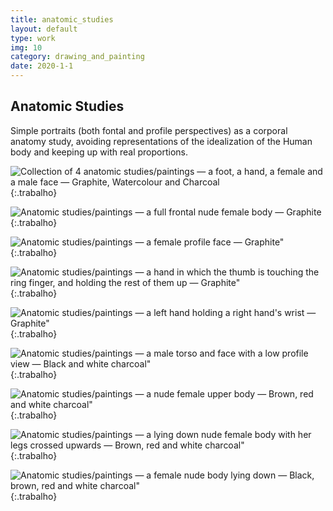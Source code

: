 ```yaml
---
title: anatomic_studies
layout: default
type: work
img: 10
category: drawing_and_painting
date: 2020-1-1
---
```


## Anatomic Studies

Simple portraits (both fontal and profile perspectives) as a corporal anatomy study, avoiding representations of the idealization of the Human body and keeping up with real proportions.

![Collection of 4 anatomic studies/paintings — a foot, a hand, a female and a male face — Graphite, Watercolour and Charcoal]({{site.baseurl}}/assets/images/10.png "A collection of paintings done with watercolour and charcoal (a foot, a hand, a female and a male face)"){:.trabalho}


![Anatomic studies/paintings — a full frontal nude female body — Graphite]({{site.baseurl}}/assets/images/11.png "A full frontal female body done with graphite"){:.trabalho}

![Anatomic studies/paintings — a female profile face — Graphite"]({{site.baseurl}}/assets/images/19.png "A female profile view done with graphite"){:.trabalho}

![Anatomic studies/paintings — a hand in which the thumb is touching the ring finger, and holding the rest of them up — Graphite"]({{site.baseurl}}/assets/images/21.png "A hand done with graphite"){:.trabalho}

![Anatomic studies/paintings — a left hand holding a right hand's wrist — Graphite"]({{site.baseurl}}/assets/images/22.png "A left hand holding a right hand's wrist done in charcoal and graphite"){:.trabalho}

![Anatomic studies/paintings — a male torso and face with a low profile view — Black and white charcoal"]({{site.baseurl}}/assets/images/23.png "A male torso and face with a low profile view done in black and white charcoal"){:.trabalho}

![Anatomic studies/paintings — a nude female upper body — Brown, red and white charcoal"]({{site.baseurl}}/assets/images/24.png "A female's upper body done in brown, red and white charcoal"){:.trabalho}

![Anatomic studies/paintings — a lying down nude female body with her legs crossed upwards — Brown, red and white charcoal"]({{site.baseurl}}/assets/images/25.png "A female  body lying down with her legs crossed upwards done in brown, red and white charcoal"){:.trabalho}

![Anatomic studies/paintings — a female nude body lying down — Black, brown, red and white charcoal"]({{site.baseurl}}/assets/images/26.png "A female body lying down"){:.trabalho}

